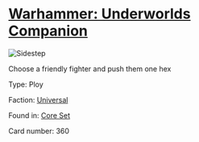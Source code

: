# [Warhammer: Underworlds Companion](https://guidokessels.github.io/wh-underworlds)

  

![Sidestep](https://warhammerunderworlds.com/wp-content/uploads/sites/6/2017/12/360_ENG-Sidestep.png)

Choose a friendly fighter and push them one hex

Type: Ploy

Faction: [Universal](https://guidokessels.github.io/wh-underworlds/factions/universal)

Found in: [Core Set](https://guidokessels.github.io/wh-underworlds/locations/core-set)

Card number: 360
